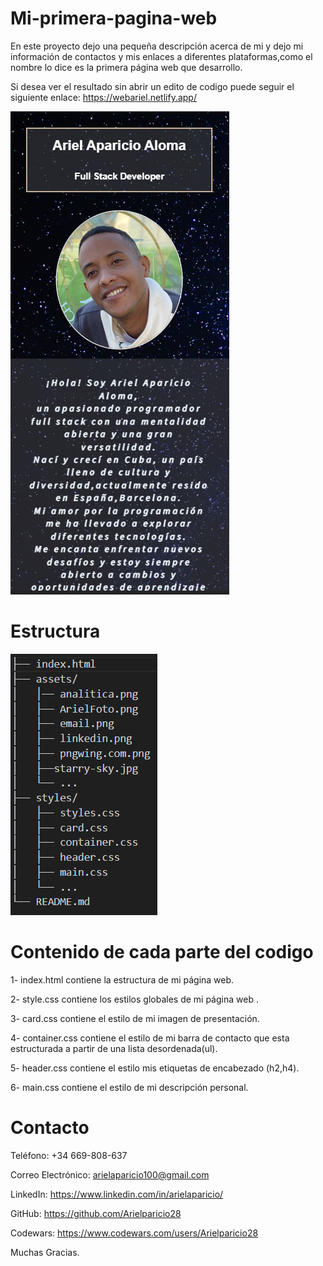 # Mi-primera-pagina-web

En este proyecto dejo una pequeña descripción acerca de mi y dejo mi información de contactos 
y mis enlaces a diferentes plataformas,como el nombre lo dice es la primera página web que desarrollo.

Si desea ver el resultado sin abrir un edito de codigo puede seguir el siguiente enlace: https://webariel.netlify.app/


![Alt text](<Captura de pantalla 2023-08-08 170223.png>)

# Estructura

![Alt text](<Captura de pantalla 2023-08-08 172922.png>)

# Contenido de cada parte del codigo

1- index.html contiene la estructura de mi página web.

2- style.css contiene los estilos globales de mi página web .

3- card.css contiene el estilo de mi imagen de presentación.

4- container.css contiene el estilo de mi barra de contacto que esta estructurada a partir de una lista desordenada(ul).

5- header.css contiene el estilo mis etiquetas de encabezado (h2,h4).

6- main.css contiene el estilo de  mi descripción personal.

# Contacto

Teléfono: +34 669-808-637

Correo Electrónico: arielaparicio100@gmail.com

LinkedIn: https://www.linkedin.com/in/arielaparicio/

GitHub: https://github.com/Arielparicio28

Codewars: https://www.codewars.com/users/Arielparicio28

Muchas Gracias.